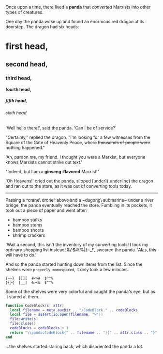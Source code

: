 Once upon a time, there lived a **panda** that *converted* Marxists into other types of creatures.

One day the panda woke up and found an enormous red dragon at its doorstep. The dragon had six heads:

# first head,

## second head,

### third head,

#### fourth head,

##### fifth head,

###### sixth head.

'Well hello there!', said the panda. 'Can I be of service?'

"Certainly," replied the dragon. "I'm looking for a few witnesses from the Square of the Gate of Heavenly Peace, where ~~thousands of people were~~ nothing happened."

'Ah, pardon me, my friend. I thought you were a Marxist, but everyone knows Marxists cannot strike out text.'

"Indeed, but I am a **ginseng-flavored** Marxist!"

'Oh Heavens!' cried out the panda, slipped [under]{.underline} the dragon and ran out to the store, as it was out of converting tools today.

---

Passing a ^crane\ drone^ above and a ~dugong\ submarine~ under a river bridge, the panda eventually reached the store. Fumbling in its pockets, it took out a piece of paper and went after:

- bamboo stalks
- bamboo stems
- bamboo shoots
- shrimp crackers

'Wait a second, this isn't the inventory of my converting tools! I took my ordinary shopping list instead! &\\^$#{%|}~\_!', sweared the panda. 'Alas, this will have to do.'

And so the panda started hunting down items from the list. Since the shelves were `properly monospaced`, it only took a few minutes.

```
{~~}  []][  #<>#  $^^%
}{}{  |__|  &><&  $^^%
```

Some of the shelves were very colorful and caught the panda's eye, but as it stared at them...

```lua
function CodeBlock(s, attr)
  local filename = meta.auxDir .. "/CodeBlock." .. codeBlocks
  local file = assert(io.open(filename, "w"))
  file:write(s)
  file:close()
  codeBlocks = codeBlocks + 1
  return "\\pandocCodeBlock{" .. filename .. "}{" .. attr.class .. "}"
end
```

...the shelves started staring back, which disoriented the panda a lot.

